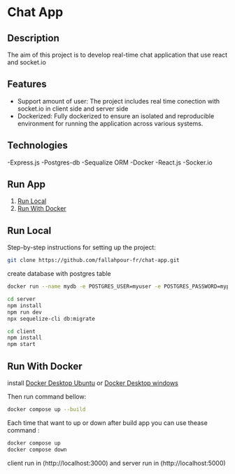 # Chat App

## Description
The aim of this project is to develop real-time chat application that use react and socket.io 

## Features
- Support amount of user:
The project includes real time conection with socket.io in client side and server side
- Dockerized:
Fully dockerized to ensure an isolated and reproducible environment for running the application across various systems.

## Technologies
-Express.js
-Postgres-db
-Sequalize ORM
-Docker
-React.js
-Socker.io

## Run App
1. [Run Local](#Run-Local)
2. [Run With Docker](#Run-With-Docker)

## Run Local
Step-by-step instructions for setting up the project:
```bash
git clone https://github.com/fallahpour-fr/chat-app.git
```
create database with postgres table
```bash
docker run --name mydb -e POSTGRES_USER=myuser -e POSTGRES_PASSWORD=mypassword -e POSTGRES_DB=mydb -p 5432:5432 -d postgres
```
```bash
cd server
npm install
npm run dev
npx sequelize-cli db:migrate

cd client
npm install
npm start
```

## Run With Docker

install [Docker Desktop Ubuntu](https://docs.docker.com/desktop/setup/install/mac-install/) or 
[Docker Desktop windows](https://docs.docker.com/desktop/setup/install/windows-install/)

Then run command bellow:
```bash
docker compose up --build
```
Each time that want to up or down after build app you can use thease command :
```bash
docker compose up
docker compose down
```
client run in (http://localhost:3000) and server run in (http://localhost:5000)

